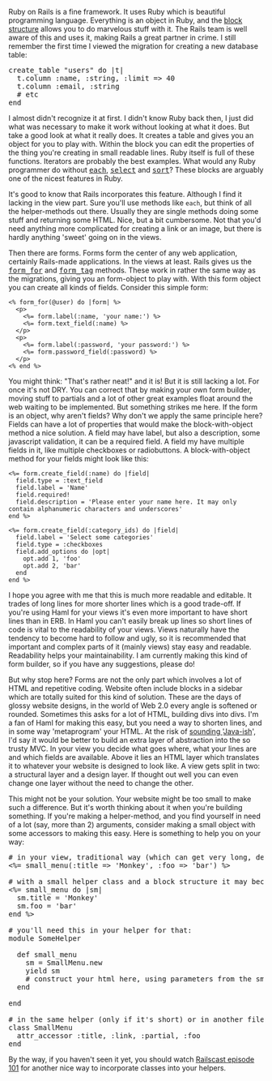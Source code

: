Ruby on Rails is a fine framework. It uses Ruby which is beautiful programming language. Everything is an object in Ruby, and the [block structure](http://poignantguide.net/ruby/chapter-4.html#section4) allows you to do marvelous stuff with it. The Rails team is well aware of this and uses it, making Rails a great partner in crime. I still remember the first time I viewed the migration for creating a new database table:

<pre lang="rails">
create_table "users" do |t|
  t.column :name, :string, :limit => 40
  t.column :email, :string
  # etc
end
</pre>

I almost didn't recognize it at first. I didn't know Ruby back then, I just did what was necessary to make it work without looking at what it does. But take a good look at what it really does. It creates a table and gives you an object for you to play with. Within the block you can edit the properties of the thing you're creating in small readable lines. Ruby itself is full of these functions. Iterators are probably the best examples.<!--more--> What would any Ruby programmer do without <tt>[each](http://www.ruby-doc.org/core/classes/Hash.html#M002889)</tt>, <tt>[select](http://www.ruby-doc.org/core/classes/Hash.html#M002900)</tt> and <tt>[sort](http://www.ruby-doc.org/core/classes/Hash.html#M002893)</tt>? These blocks are arguably one of the nicest features in Ruby.

It's good to know that Rails incorporates this feature. Although I find it lacking in the view part. Sure you'll use methods like `each`, but think of all the helper-methods out there. Usually they are single methods doing some stuff and returning some HTML. Nice, but a bit cumbersome. Not that you'd need anything more complicated for creating a link or an image, but there is hardly anything 'sweet' going on in the views.

Then there are forms. Forms form the center of any web application, certainly Rails-made applications. In the views at least. Rails gives us the <tt>[form_for](http://api.rubyonrails.com/classes/ActionView/Helpers/FormHelper.html#M000920)</tt> and <tt>[form_tag](http://api.rubyonrails.com/classes/ActionView/Helpers/FormTagHelper.html#M001036)</tt> methods. These work in rather the same way as the migrations, giving you an form-object to play with. With this form object you can create all kinds of fields. Consider this simple form:

    <% form_for(@user) do |form| %>
      <p>
        <%= form.label(:name, 'your name:') %>
        <%= form.text_field(:name) %>
      </p>
      <p>
        <%= form.label(:password, 'your password:') %>
        <%= form.password_field(:password) %>
      </p>
    <% end %>

You might think: "That's rather neat!" and it is! But it is still lacking a lot. For once it's not DRY. You can correct that by making your own form builder, moving stuff to partials and a lot of other great examples float around the web waiting to be implemented. But something strikes me here. If the form is an object, why aren't fields? Why don't we apply the same principle here? Fields can have a lot of properties that would make the block-with-object method a nice solution. A field may have label, but also a description, some javascript validation, it can be a required field. A field my have multiple fields in it, like multiple checkboxes or radiobuttons. A block-with-object method for your fields might look like this:

    <%= form.create_field(:name) do |field|
      field.type = :text_field
      field.label = 'Name'
      field.required!
      field.description = 'Please enter your name here. It may only contain alphanumeric characters and underscores'
    end %>

    <%= form.create_field(:category_ids) do |field|
      field.label = 'Select some categories'
      field.type = :checkboxes
      field.add_options do |opt|
        opt.add 1, 'foo'
        opt.add 2, 'bar'
      end
    end %>

I hope you agree with me that this is much more readable and editable. It trades of long lines for more shorter lines which is a good trade-off. If you're using Haml for your views it's even more important to have short lines than in ERB. In Haml you can't easily break up lines so short lines of code is vital to the readability of your views. Views naturally have the tendency to become hard to follow and ugly, so it is recommended that important and complex parts of it (mainly views) stay easy and readable. Readability helps your maintainability. I am currently making this kind of form builder, so if you have any suggestions, please do!

But why stop here? Forms are not the only part which involves a lot of HTML and repetitive coding. Website often include blocks in a sidebar which are totally suited for this kind of solution. These are the days of glossy website designs, in the world of Web 2.0 every angle is softened or rounded. Sometimes this asks for a lot of HTML, building divs into divs. I'm a fan of Haml for making this easy, but you need a way to shorten lines, and in some way 'metaprogram' your HTML. At the risk of [sounding ](http://blog.thinkrelevance.com/2008/4/1/relevance-raises-3-6-million-from-spelvin-capital) '[Java-ish](http://blog.zenspider.com/2008/04/id-die-of-typing.html)', I'd say it would be better to build an extra layer of abstraction into the so trusty MVC. In your view you decide what goes where, what your lines are and which fields are available. Above it lies an HTML layer which translates it to whatever your website is designed to look like. A view gets split in two: a structural layer and a design layer. If thought out well you can even change one layer without the need to change the other.

This might not be your solution. Your website might be too small to make such a difference. But it's worth thinking about it when you're building something. If you're making a helper-method, and you find yourself in need of a lot (say, more than 2) arguments, consider making a small object with some accessors to making this easy. Here is something to help you on your way:

<pre lang="rails">
# in your view, traditional way (which can get very long, depending on the number of arguments):
<%= small_menu(:title => 'Monkey', :foo => 'bar') %>

# with a small helper class and a block structure it may become:
<%= small_menu do |sm|
  sm.title = 'Monkey'
  sm.foo = 'bar'
end %>

# you'll need this in your helper for that:
module SomeHelper

  def small_menu
    sm = SmallMenu.new
    yield sm
    # construct your html here, using parameters from the sm-object
  end

end

# in the same helper (only if it's short) or in another file (helper or lib)
class SmallMenu
  attr_accessor :title, :link, :partial, :foo
end
</pre>

By the way, if you haven't seen it yet, you should watch [Railscast episode 101](http://railscasts.com/episodes/101) for another nice way to incorporate classes into your helpers.
